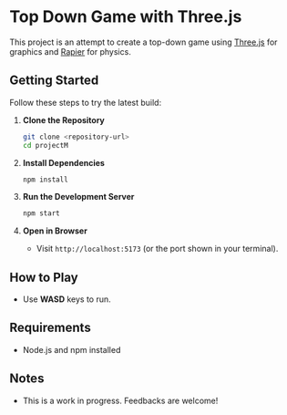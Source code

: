 # Top Down Game with Three.js

This project is an attempt to create a top-down game using [Three.js](https://threejs.org/) for graphics and [Rapier](https://rapier.rs/) for physics.

## Getting Started

Follow these steps to try the latest build:

1. **Clone the Repository**

   ```bash
   git clone <repository-url>
   cd projectM
   ```

2. **Install Dependencies**

   ```bash
   npm install
   ```

3. **Run the Development Server**

   ```bash
   npm start
   ```

4. **Open in Browser**
   - Visit `http://localhost:5173` (or the port shown in your terminal).

## How to Play

- Use **WASD** keys to run.

## Requirements

- Node.js and npm installed

## Notes

- This is a work in progress. Feedbacks are welcome!
